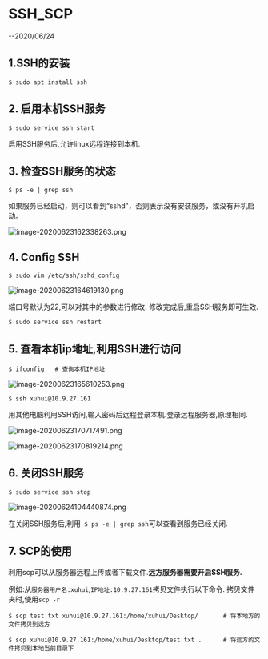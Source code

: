 # SSH_SCP

--2020/06/24

## 1.SSH的安装

```
$ sudo apt install ssh
```

## 2. 启用本机SSH服务

```
$ sudo service ssh start
```

启用SSH服务后,允许linux远程连接到本机.

## 3. 检查SSH服务的状态

```
$ ps -e | grep ssh
```

如果服务已经启动，则可以看到“sshd”，否则表示没有安装服务，或没有开机启动。

![image-20200623162338263.png](https://github.com/chang1995/Learning_Notes/blob/master/picture_library/image-20200623162338263.png?raw=true)

## 4. Config SSH

```
$ sudo vim /etc/ssh/sshd_config
```

![image-20200623164619130.png](https://github.com/chang1995/Learning_Notes/blob/master/picture_library/image-20200623164619130.png?raw=true)

端口号默认为22,可以对其中的参数进行修改. 修改完成后,重启SSH服务即可生效.

```
$ sudo service ssh restart
```

## 5. 查看本机ip地址,利用SSH进行访问

```
$ ifconfig   # 查询本机IP地址
```

![image-20200623165610253.png](https://github.com/chang1995/Learning_Notes/blob/master/picture_library/image-20200623165610253.png?raw=true)

```
$ ssh xuhui@10.9.27.161
```

用其他电脑利用SSH访问,输入密码后远程登录本机.登录远程服务器,原理相同.

![image-20200623170717491.png](https://github.com/chang1995/Learning_Notes/blob/master/picture_library/image-20200623170717491.png?raw=true)

![image-20200623170819214.png](https://github.com/chang1995/Learning_Notes/blob/master/picture_library/image-20200623170819214.png?raw=true)

## 6. 关闭SSH服务

```
$ sudo service ssh stop
```

![image-20200624104440874.png](https://github.com/chang1995/Learning_Notes/blob/master/picture_library/image-20200624104440874.png?raw=true)

在关闭SSH服务后,利用` $ ps -e | grep ssh`可以查看到服务已经关闭.

## 7. SCP的使用

利用scp可以从服务器远程上传或者下载文件.**远方服务器需要开启SSH服务.**		

例如:从`服务器用户名:xuhui`,`IP地址:10.9.27.161`拷贝文件执行以下命令. 拷贝文件夹时,使用`scp -r`

```
$ scp test.txt xuhui@10.9.27.161:/home/xuhui/Desktop/       # 将本地方的文件拷贝到远方
```

```
$ scp xuhui@10.9.27.161:/home/xuhui/Desktop/test.txt .		# 将远方的文件拷贝到本地当前目录下
```